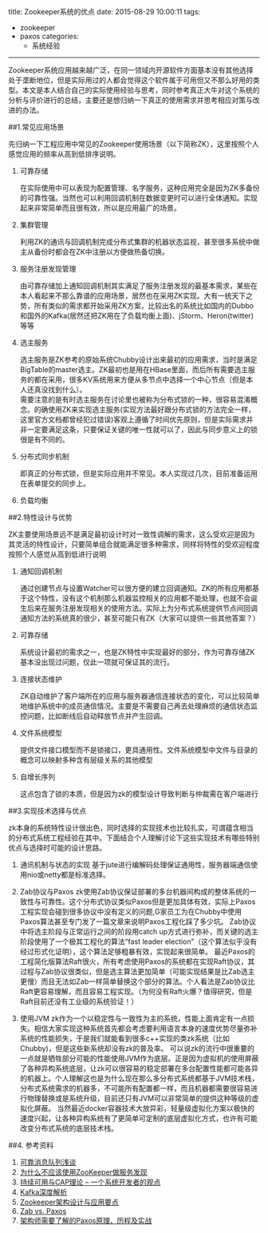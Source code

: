 title: Zookeeper系统的优点
date: 2015-08-29 10:00:11
tags:
- zookeeper
- paxos
categories:
  - 系统经验
---

Zookeeper系统应用越来越广泛，在同一领域内开源软件方面基本没有其他选择处于垄断地位，但是实际用过的人都会觉得这个软件属于可用但又不那么好用的类型。本文是本人结合自己的实际使用经验与思考，同时参考真正大牛对这个系统的分析与评价进行的总结，主要还是想归纳一下真正的使用需求并思考相应对策与改进的办法。

##1.常见应用场景

先归纳一下工程应用中常见的Zookeeper使用场景（以下简称ZK），这里按照个人感觉应用的频率从高到低排序说明。
	
1. 可靠存储
	
	在实际使用中可以表现为配置管理、名字服务，这种应用完全是因为ZK多备份的可靠性强。当然也可以利用回调机制在数据变更时可以进行全体通知。实现起来非常简单而且很有效，所以是应用最广的场景。
	
2. 集群管理
	
	利用ZK的通讯与回调机制完成分布式集群的机器状态监视，甚至很多系统中做主从备份时都会在ZK中注册以方便做热备切换。
	
2. 服务注册发现管理

	由可靠存储加上通知回调机制其实满足了服务注册发现的最基本需求，某些在本人看起来不那么靠谱的应用场景，居然也在采用ZK实现。大有一统天下之势，所有类似的需求都开始采用ZK方案，比较出名的系统比如国内的Dubbo和国外的Kafka(居然还把ZK用在了负载均衡上面)、jStorm、Heron(twitter)等等

3. 选主服务
	
	选主服务是ZK参考的原始系统Chubby设计出来最初的应用需求，当时是满足BigTable的master选主。ZK最初也是用在HBase里面，而后所有需要选主服务的都在采用，很多KV系统用来方便从多节点中选择一个中心节点（但是本人还真没找到什么）。	
	需要注意的是有时选主服务在讨论里也被称为分布式锁的一种，很容易混淆概念。的确使用ZK来实现选主服务(实现方法最好跟分布式锁的方法完全一样，这里官方文档都曾经犯过错误)客观上遵循了时间优先原则，但是实际需求并非一定要满足这条，只要保证关键的唯一性就可以了，因此与同步意义上的锁很是有不同的。

4. 分布式同步机制
 	
 	即真正的分布式锁，但是实际应用并不常见。本人实现过几次，目前准备运用在表单提交的同步上。
 	
5. 负载均衡

##2.特性设计与优势

ZK主要使用场景远不是满足最初设计时对一致性调解的需求，这么受欢迎是因为其灵活的特性设计，只要简单组合就能满足很多种需求，同样将特性的受欢迎程度按照个人感觉从高到低进行说明

1. 通知回调机制

	通过创建节点与设置Watcher可以很方便的建立回调通知。ZK的所有应用都基于这个特性，没有这个机制那么机器监控相关的应用都不能处理，也就不会诞生后来在服务注册发现相关的使用方法。实际上为分布式系统提供节点间回调通知方法的系统真的很少，甚至可能只有ZK（大家可以提供一些其他答案？）
	
2. 可靠存储
	
	系统设计最初的需求之一，也是ZK特性中实现最好的部分，作为可靠存储ZK基本没出现过问题，仅此一项就可保证其的流行。
	
3. 连接状态维护

	ZK自动维护了客户端所在的应用与服务器通信连接状态的变化，可以比较简单地维护系统中的成员通信情况。主要是不需要自己再去处理麻烦的通信状态监控问题，比如断线后自动释放节点并产生回调。
		
4. 文件系统模型
	
	提供文件接口模型而不是锁接口，更具通用性。文件系统模型中文件与目录的概念可以映射多种含有层级关系的其他模型

5. 自增长序列

    这点包含了锁的本质，但是因为zk的模型设计导致判断与仲裁需在客户端进行

##3.实现技术选择与优点

zk本身的系统特性设计很出色，同时选择的实现技术也比较扎实，可谓蕴含相当的分布式系统工程经验在其中。下面结合个人理解讨论下这些实现技术有哪些特别优点与选择时可能的设计思路。

1. 通讯机制与状态的实现
    基于jute进行编解码处理保证通用性，服务器端通信使用nio或netty都是标准选择。

2. Zab协议与Paxos
    zk使用Zab协议保证部署的多台机器间构成的整体系统的一致性与可靠性。这个分布式协议类似Paxos但是更加具体有效，实际上Paxos工程实现会碰到很多协议中没有定义的问题,G家员工为在Chubby中使用Paxos算法甚至专门发了一篇文章来说明Paxos工程化踩了多少坑。
    Zab协议中将选主阶段与正常运行之间的阶段用catch up方式进行弥补，而关键的选主阶段使用了一个极其工程化的算法“fast leader election”（这个算法似乎没有经过形式化证明），这个算法足够粗暴有效，实现起来很简单。
    最近Paxos的工程简化版算法Raft很火，所有考虑使用Paxos的系统都在实现Raft协议，其过程与Zab协议很类似，但是选主算法更加简单（可能实现结果是比Zab选主更慢）而且无法如Zab一样简单替换这个部分的算法。个人看法是Zab协议比Raft更容易理解，而且容易工程实现。（为何没有Raft火爆？值得研究，但是Raft目前还没有工业级的系统验证！）
    
3. 使用JVM
    zk作为一个以稳定性与一致性为主的系统，性能上面肯定有一点损失。相信大家实现这种系统首先都会考虑要利用语言本身的速度优势尽量弥补系统的性能损失，于是我们就能看到很多c++实现的类zk系统（比如Chubby)，但是这些新系统却没有zk的普及率。
    可以说zk的流行中很重要的一点就是牺牲部分可能的性能使用JVM作为底层。正是因为虚拟机的使用屏蔽了各种异构系统底层，让zk可以很容易的稳定部署在多台配置性能都可能各异的机器上。个人理解这也是为什么现在那么多分布式系统都基于JVM技术栈，分布式系统需求的机器多，不可能所有配置都一样，而且机器都需要很容易进行物理替换或是系统升级，目前还只有JVM可以非常简单的提供这种等级的虚拟化屏蔽。
    当然最近docker容器技术大放异彩，轻量级虚拟化方案以极快的速度兴起，让各种异构系统有了更简单可定制的底层虚拟化方式，也许有可能改变分布式系统的底层技术栈。


##4. 参考资料

1. [可靠消息队列浅谈](http://blog.buaa.us/talk-about-mq/)
2. [为什么不应该使用ZooKeeper做服务发现](http://dockone.io/article/78)
3. [持续可用与CAP理论 – 一个系统开发者的观点](http://www.nosqlnotes.net/archives/333)
4. [Kafka深度解析](http://www.jasongj.com/2015/01/02/Kafka%E6%B7%B1%E5%BA%A6%E8%A7%A3%E6%9E%90/)
5. [Zookeeper架构设计与应用要点](http://shiyanjun.cn/archives/474.html)
6. [Zab vs. Paxos](https://cwiki.apache.org/ZOOKEEPER/zab-vs-paxos.html)
6. [架构师需要了解的Paxos原理、历程及实战](http://mp.weixin.qq.com/s?__biz=MzAwMDU1MTE1OQ==&mid=403582309&idx=1&sn=80c006f4e84a8af35dc8e9654f018ace&3rd=MzA3MDU4NTYzMw==&scene=6#rd)